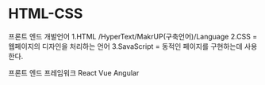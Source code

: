 # HTML-CSS

프론트 엔드 개발언어
1.HTML /HyperText/MakrUP(구축언어)/Language
2.CSS = 웹페이지의 디자인을 처리하는 언어
3.SavaScript = 동적인 페이지를 구현하는데 사용한다.

프론트 엔드 프레임워크
React
Vue
Angular
